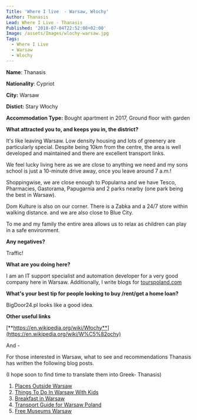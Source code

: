 ```yaml
---
Title: 'Where I live  - Warsaw, Włochy'
Author: Thanasis
Lead: Where I Live - Thanasis
Published: '2018-07-04T22:52:08+02:00'
Image: /assets/Images/wlochy-warsaw.jpg
Tags:
  - Where I Live
  - Warsaw
  - Wlochy
---
```

**Name**: Thanasis

**Nationality**: Cypriot

**City:** Warsaw

**Distict:** Stary Włochy

**Accommodation Type:** Bought apartment in 2017, Ground floor with garden

**What attracted you to, and keeps you in, the district?**

It's like leaving Warsaw. Low density housing and lots of greenery are particularly special. Despite being 10km from the centre, the area is well developed and maintained and there are excellent transport links.

We feel lucky living here as we are close to anything we need and my sons school is just a 10-minute drive away, once you leave around 7 a.m.!

Shoppingwise, we are close enough to Popularna and we have Tesco, Pharmacies, Gastorama, Papugarnia and 2 parks nearby (one park being the best in Warsaw).

Dom Kulture is also on our corner. There is a Zabka and a 24/7 store within walking distance. and we are also close to Blue City.

To me and my family the entire area allows us to relax as children can play in a safe environment.

**Any negatives?**

Traffic!

**What are you doing here?**

I am an IT support specialist and automation developer for a very good company here in Warsaw. Additionally, I write blogs for [tourspoland.com](https://tourspoland.com/blog)

**What's your best tip for people looking to buy /rent/get a home loan?**

BigDoor24.pl looks like a good idea.

**Other useful links**

[**https://en.wikipedia.org/wiki/Włochy**](https://en.wikipedia.org/wiki/W%C5%82ochy)

And - 

For those interested in Warsaw, what to see and  recommendations Thanasis has written the following blog posts. 

(I hope soon to find time to translate them into Greek- Thanasis)

1. [Places Outside Warsaw](https://tourspoland.com/blog/places-outside-warsaw)
2. [Things To Do In Warsaw With Kids](https://tourspoland.com/blog/things-to-do-warsaw-with-kids)
3. [Breakfast in Warsaw](https://tourspoland.com/blog/warsaw-breakfast)
4. [Transport Guide for Warsaw Poland](https://tourspoland.com/blog/transport-guide-for-warsaw-poland)
5. [Free Museums Warsaw](https://tourspoland.com/blog/free-museums-warsaw)
